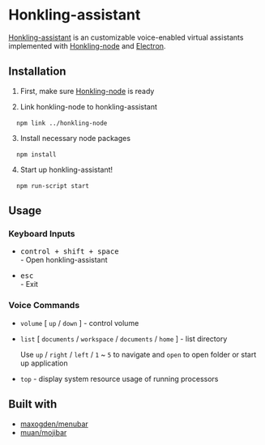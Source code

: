 # Honkling-assistant

[Honkling-assistant](https://github.com/castorini/honkling/tree/master/honkling-assistant) is an customizable voice-enabled virtual assistants implemented with [Honkling-node](https://github.com/castorini/honkling/tree/master/honkling-node) and [Electron](https://electronjs.org/).

## Installation

1. First, make sure [Honkling-node](https://github.com/castorini/honkling/tree/master/honkling-node#installation) is ready

2. Link honkling-node to honkling-assistant

&nbsp;&nbsp;&nbsp;&nbsp;`npm link ../honkling-node`

3. Install necessary node packages

&nbsp;&nbsp;&nbsp;&nbsp;`npm install`

4. Start up honkling-assistant!

&nbsp;&nbsp;&nbsp;&nbsp;`npm run-script start`

## Usage

### Keyboard Inputs

* <kbd>control + shift + space</kbd><br> - Open honkling-assistant

* <kbd>esc</kbd><br> -  Exit

### Voice Commands

* `volume` [ `up` / `down` ] - control volume

* `list` [ `documents` / `workspace` / `documents` / `home` ] - list directory

  Use `up` / `right` / `left` / `1` ~ `5` to navigate and `open` to open folder or start up application

* `top` - display system resource usage of running processors

## Built with

* [maxogden/menubar](https://github.com/maxogden/menubar)
* [muan/mojibar](https://github.com/muan/mojibar)
